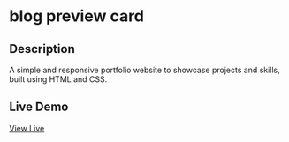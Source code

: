 # blog preview card 

## Description
A simple and responsive portfolio website to showcase projects and skills, built using HTML and CSS.

## Live Demo
[View Live ](https://blog-card-develoeprdj.netlify.app/)
